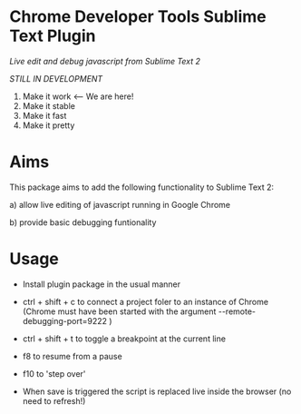 Chrome Developer Tools Sublime Text Plugin
=====

*Live edit and debug javascript from Sublime Text 2*

*STILL IN DEVELOPMENT*

1. Make it work     <-- We are here!
2. Make it stable
3. Make it fast
4. Make it pretty


Aims
=====

This package aims to add the following functionality to Sublime Text 2:

a) allow live editing of javascript running in Google Chrome

b) provide basic debugging funtionality


Usage
=====

- Install plugin package in the usual manner
- ctrl + shift + c to connect a project foler to an instance of Chrome
(Chrome must have been started with the argument  --remote-debugging-port=9222 )
- ctrl + shift + t to toggle a breakpoint at the current line
- f8 to resume from a pause
- f10 to 'step over'

- When save is triggered the script is replaced live inside the browser (no need to refresh!)
